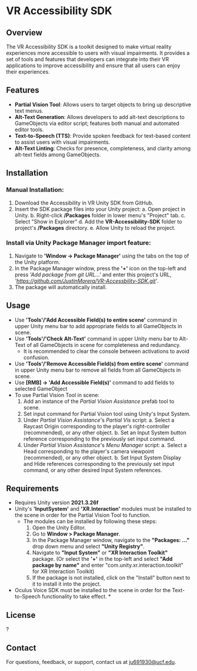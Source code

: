 # VR Accessibility SDK
## Overview
The VR Accessibility SDK is a toolkit designed to make virtual reality experiences more accessible to users with visual impairments. It provides a set of tools and features that developers can integrate into their VR applications to improve accessibility and ensure that all users can enjoy their experiences.

## Features
* **Partial Vision Tool**: Allows users to target objects to bring up descriptive text menus.
* **Alt-Text Generation**: Allows developers to add alt-text descriptions to GameObjects via editor script; features both manual and automated editor tools.
* **Text-to-Speech (TTS)**: Provide spoken feedback for text-based content to assist users with visual impairments.
* **Alt-Text Linting**: Checks for presence, completeness, and clarity among alt-text fields among GameObjects.

## Installation
### Manual Installation:
1. Download the Accessibility in VR Unity SDK from GitHub.
2. Insert the SDK package files into your Unity project:
    a. Open project in Unity.
    b. Right-click **/Packages** folder in lower menu's "Project" tab.
    c. Select "Show in Explorer"
    d. Add the **VR-Accessibility-SDK** folder to project's **/Packages** directory.
    e. Allow Unity to reload the project.
    
### Install via Unity Package Manager import feature:
1. Navigate to **'Window -> Package Manager'** using the tabs on the top of the Unity platform.
2. In the Package Manager window, press the **'+'** icon on the top-left and press *'Add package from git URL...'* and enter this project's URL, *'https://github.com/JustinMorera/VR-Accessbility-SDK.git'*.
3. The package will automatically install.
    
## Usage
* Use **'Tools'/'Add Accessible Field(s) to entire scene'** command in upper Unity menu bar to add appropriate fields to all GameObjects in scene.
* Use **'Tools'/'Check Alt-Text'** command in upper Unity menu bar to Alt-Text of all GameObjects in scene for completeness and redundancy.
    * It is recommended to clear the console between activations to avoid confusion.
* Use **'Tools'/'Remove Accessible Field(s) from entire scene'** command in upper Unity menu bar to remove all fields from all GameObjects in scene.
* Use **[RMB] -> 'Add Accessible Field(s)'** command to add fields to selected GameObject
* To use Partial Vision Tool in scene:
    1. Add an instance of the *Partial Vision Assistance* prefab tool to scene.
    2. Set input command for Partial Vision tool using Unity's Input System.
    3. Under *Partial Vision Assistance*'s *Partial Vis* script:
        a. Select a Raycast Origin corresponding to the player's right-controller (recommended), or any other object.
        b. Set an Input System button reference corresponding to the previously set input command.
    4. Under *Partial Vision Assistance*'s *Menu Manager* script:
        a. Select a Head corresponding to the player's camera viewpoint (recommended), or any other object.
        b. Set Input System Display and Hide references corresponding to the previously set input command, or any other desired Input System references.

## Requirements
* Requires Unity version **2021.3.26f**
* Unity's **'InputSystem'** and **'XR.Interaction'** modules must be installed to the scene in order for the Partial Vision Tool to function.
    * The modules can be installed by following these steps:
        1. Open the Unity Editor.
        2. Go to **Window > Package Manager**.
        3. In the Package Manager window, navigate to the **"Packages: ..."** drop down menu and select **"Unity Registry"**.
        4. Navigate to **"Input System"** or **"XR Interaction Toolkit"** package. (Or select the **'+'** in the top-left and select **"Add package by name"** and enter "com.unity.xr.interaction.toolkit" for XR Interaction Toolkit)
        5. If the package is not installed, click on the "Install" button next to it to install it into the project.
* Oculus Voice SDK must be installed to the scene in order for the Text-to-Speech functionality to take effect.
    * 

## License
?

## Contact
For questions, feedback, or support, contact us at [ju691930@ucf.edu](ju691930@ucf.edu).